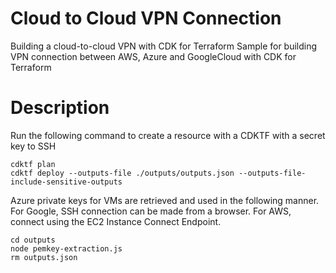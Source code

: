 # Cloud to Cloud VPN Connection

Building a cloud-to-cloud VPN with CDK for Terraform
Sample for building VPN connection between AWS, Azure and GoogleCloud with CDK for Terraform

# Description

Run the following command to create a resource with a CDKTF with a secret key to SSH

```
cdktf plan
cdktf deploy --outputs-file ./outputs/outputs.json --outputs-file-include-sensitive-outputs
```

Azure private keys for VMs are retrieved and used in the following manner.
For Google, SSH connection can be made from a browser. For AWS, connect using the EC2 Instance Connect Endpoint.

```
cd outputs
node pemkey-extraction.js
rm outputs.json
```
